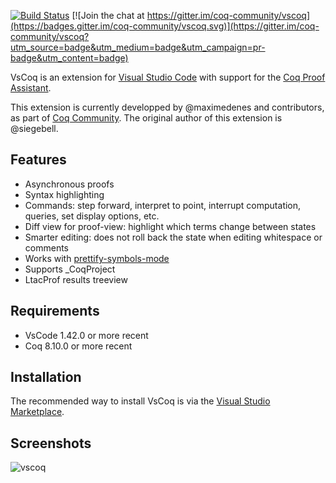 [![Build Status](https://travis-ci.com/coq-community/vscoq.svg?branch=master)](https://travis-ci.com/coq-community/vscoq) [![Join the chat at https://gitter.im/coq-community/vscoq](https://badges.gitter.im/coq-community/vscoq.svg)](https://gitter.im/coq-community/vscoq?utm_source=badge&utm_medium=badge&utm_campaign=pr-badge&utm_content=badge)

VsCoq is an extension for [Visual Studio
Code](https://code.visualstudio.com/) with support for the [Coq Proof
Assistant](https://coq.inria.fr/).

This extension is currently developped by @maximedenes and contributors, as
part of [Coq Community](https://github.com/coq-community/manifesto). The
original author of this extension is @siegebell.

## Features

- Asynchronous proofs
- Syntax highlighting
- Commands: step forward, interpret to point, interrupt computation, queries, set display options, etc.
- Diff view for proof-view: highlight which terms change between states
- Smarter editing: does not roll back the state when editing whitespace or comments
- Works with [prettify-symbols-mode](https://marketplace.visualstudio.com/items?itemName=siegebell.prettify-symbols-mode)
- Supports \_CoqProject
- LtacProf results treeview

## Requirements

- VsCode 1.42.0 or more recent
- Coq 8.10.0 or more recent

## Installation

The recommended way to install VsCoq is via the [Visual Studio Marketplace](https://marketplace.visualstudio.com/items?itemName=maximedenes.vscoq).

## Screenshots

![vscoq](https://user-images.githubusercontent.com/647105/64025392-dbf12100-cb3c-11e9-8e7f-5c63296500f9.png)
